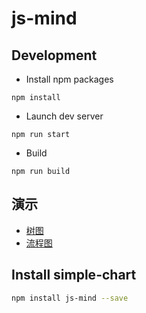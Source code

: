# js-mind


## Development

- Install npm packages

```
npm install
```

- Launch dev server

```
npm run start
```

- Build

```
npm run build
```

## 演示

- [树图](http://example.alvinhtml.com/js-mind/example/tree.html)
- [流程图](http://example.alvinhtml.com/js-mind/example/mind.html)

## Install simple-chart

```bash
npm install js-mind --save
```
